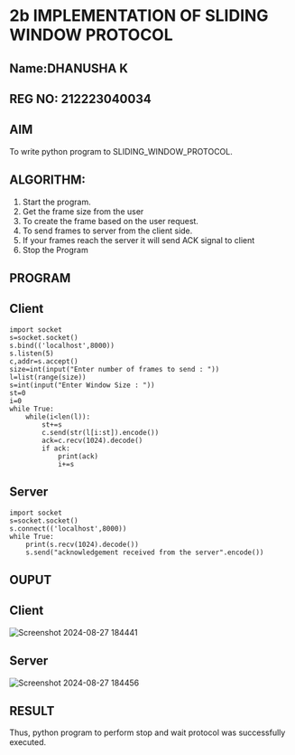 # 2b IMPLEMENTATION OF SLIDING WINDOW PROTOCOL
## Name:DHANUSHA K
## REG NO: 212223040034
## AIM
To write python program to SLIDING_WINDOW_PROTOCOL.
## ALGORITHM:
1. Start the program.
2. Get the frame size from the user
3. To create the frame based on the user request.
4. To send frames to server from the client side.
5. If your frames reach the server it will send ACK signal to client
6. Stop the Program
## PROGRAM
## Client
```
import socket
s=socket.socket()
s.bind(('localhost',8000))
s.listen(5)
c,addr=s.accept()
size=int(input("Enter number of frames to send : "))
l=list(range(size))
s=int(input("Enter Window Size : "))
st=0
i=0
while True:
    while(i<len(l)):
        st+=s
        c.send(str(l[i:st]).encode())
        ack=c.recv(1024).decode()
        if ack:
            print(ack)
            i+=s
```
## Server
```
import socket
s=socket.socket()
s.connect(('localhost',8000))
while True:
    print(s.recv(1024).decode())
    s.send("acknowledgement received from the server".encode())
```
## OUPUT
## Client
![Screenshot 2024-08-27 184441](https://github.com/user-attachments/assets/fb9332c4-0ffa-4dfd-86b8-fc9d29f17dcb)
## Server
![Screenshot 2024-08-27 184456](https://github.com/user-attachments/assets/514befee-5470-41e1-96f5-dbb515aa10c6)
## RESULT
Thus, python program to perform stop and wait protocol was successfully executed.
